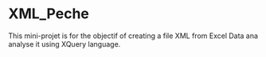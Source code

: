 # XML_Peche
This mini-projet is for the objectif of creating a file XML from Excel Data ana analyse it using XQuery language.
